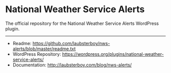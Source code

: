 <h1>National Weather Service Alerts</h1>
<p>The official repository for the National Weather Service Alerts WordPress plugin.</p>
<hr />
<ul>
    <li>Readme: <a href="https://github.com/laubsterboy/nws-alerts/blob/master/readme.txt">https://github.com/laubsterboy/nws-alerts/blob/master/readme.txt</a></li>
    <li>WordPress Repository: <a href="https://wordpress.org/plugins/national-weather-service-alerts/">https://wordpress.org/plugins/national-weather-service-alerts/</a></a></li>
    <li>Documentation: <a href="http://laubsterboy.com/blog/nws-alerts/">http://laubsterboy.com/blog/nws-alerts/</a></li>
</ul>